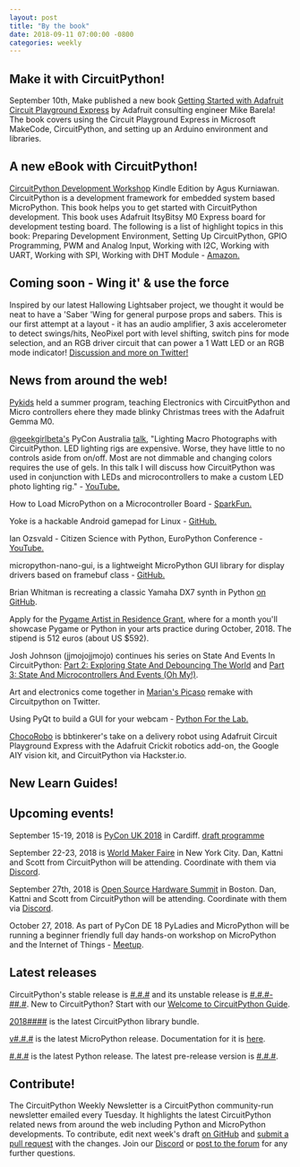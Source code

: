 ```yaml
---
layout: post
title: "By the book"
date: 2018-09-11 07:00:00 -0800
categories: weekly
---
```


## Make it with CircuitPython!

September 10th, Make published a new book [Getting Started with Adafruit Circuit Playground Express](https://www.amazon.com/gp/product/1680454889/) by Adafruit consulting engineer Mike Barela! The book covers using the Circuit Playground Express in Microsoft MakeCode, CircuitPython, and setting up an Arduino environment and libraries.

## A new eBook with CircuitPython!

[CircuitPython Development Workshop](https://www.amazon.com/CircuitPython-Development-Workshop-Agus-Kurniawan-ebook/dp/B07H2BDQLD) Kindle Edition by Agus Kurniawan. CircuitPython is a development framework for embedded system based MicroPython. This book helps you to get started with CircuitPython development. This book uses Adafruit ItsyBitsy M0 Express board for development testing board. The following is a list of highlight topics in this book: Preparing Development Environment, Setting Up CircuitPython, GPIO Programming, PWM and Analog Input, Working with I2C, Working with UART, Working with SPI, Working with DHT Module - [Amazon.](https://www.amazon.com/CircuitPython-Development-Workshop-Agus-Kurniawan-ebook/dp/B07H2BDQLD)

## Coming soon - Wing it' & use the force

Inspired by our latest Hallowing Lightsaber project, we thought it would be neat to have a 'Saber 'Wing for general purpose props and sabers. This is our first attempt at a layout - it has an audio amplifier, 3 axis accelerometer to detect swings/hits, NeoPixel port with level shifting, switch pins for mode selection, and an RGB driver circuit that can power a 1 Watt LED or an RGB mode indicator! [Discussion and more on Twitter!](https://twitter.com/adafruit/status/1037816748261572608)

## News from around the web!

[Pykids](https://medium.com/pykids/pykids-partners-with-asdrp-183586693842) held a summer program, teaching Electronics with CircuitPython and Micro controllers ehere they made blinky Christmas trees with the Adafruit Gemma M0.

[@geekgirlbeta's](https://twitter.com/geekgirlbeta) PyCon Australia [talk](https://2018.pycon-au.org/talks/45177-lighting-macro-photographs-with-circuitpython/), "Lighting Macro Photographs with CircuitPython. LED lighting rigs are expensive. Worse, they have little to no controls aside from on/off. Most are not dimmable and changing colors requires the use of gels. In this talk I will discuss how CircuitPython was used in conjunction with LEDs and microcontrollers to make a custom LED photo lighting rig." - [YouTube.](https://youtu.be/JAgCZ70Q3sg)

How to Load MicroPython on a Microcontroller Board - [SparkFun.](https://learn.sparkfun.com/tutorials/how-to-load-micropython-on-a-microcontroller-board/all)

Yoke is a hackable Android gamepad for Linux - [GitHub.](https://github.com/rmst/yoke)

Ian Ozsvald - Citizen Science with Python, EuroPython Conference - [YouTube.](https://youtu.be/UXSr1OL5JKo?list=PL8uoeex94UhFrNUV2m5MigREebUms39U5)

micropython-nano-gui, is a lightweight MicroPython GUI library for display drivers based on framebuf class - [GitHub.](https://github.com/peterhinch/micropython-nano-gui)

Brian Whitman is recreating a classic Yamaha DX7 synth in Python [on GitHub](https://github.com/bwhitman/learnfm).

Apply for the [Pygame Artist in Residence Grant](http://renesd.blogspot.com/2018/08/pygame-artist-in-residence-grant.html), where for a month you'll showcase Pygame or Python in your arts practice during October, 2018. The stipend is 512 euros (about US $592).

Josh Johnson (jjmojojjmojo) continues his series on State And Events In CircuitPython: [Part 2: Exploring State And Debouncing The World](https://jjmojojjmojo.github.io/circuitpython-state-part-2.html) and [Part 3: State And Microcontrollers And Events (Oh My!)](https://jjmojojjmojo.github.io/circuitpython-state-part-3.html).

Art and electronics come together in [Marian's Picaso](https://twitter.com/Pythonella/status/1038092523640692738) remake with Circuitpython on Twitter.

Using PyQt to build a GUI for your webcam - [Python For the Lab.](https://www.pythonforthelab.com/blog/step-by-step-guide-to-building-a-gui/)

[ChocoRobo](https://www.hackster.io/bbtinkerer/chocorobo-autonomous-chocolate-delivery-robot-597fd0) is bbtinkerer's take on a delivery robot using Adafruit Circuit Playground Express with the Adafruit Crickit robotics add-on, the Google AIY vision kit, and CircuitPython via Hackster.io.

## New Learn Guides!

## Upcoming events!

September 15-19, 2018 is [PyCon UK 2018](https://2018.pyconuk.org/) in Cardiff. [draft programme](https://2018.pyconuk.org/programme/)

September 22-23, 2018 is [World Maker Faire](https://makerfaire.com/new-york/) in New York City. Dan, Kattni and Scott from CircuitPython will be attending. Coordinate with them via [Discord](https://adafru.it/discord).

September 27th, 2018 is [Open Source Hardware Summit](https://2018.oshwa.org/) in Boston. Dan, Kattni and Scott from CircuitPython will be attending. Coordinate with them via [Discord](https://adafru.it/discord).

October 27, 2018. As part of PyCon DE 18 PyLadies and MicroPython will be running a
beginner friendly full day hands-on workshop on MicroPython and the
Internet of Things - [Meetup](https://www.meetup.com/de-DE/PyData-Suedwest/events/253574767/).

## Latest releases

CircuitPython's stable release is [#.#.#](https://github.com/adafruit/circuitpython/releases/latest) and its unstable release is [#.#.#-##.#](https://github.com/adafruit/circuitpython/releases). New to CircuitPython? Start with our [Welcome to CircuitPython Guide](https://learn.adafruit.com/welcome-to-circuitpython).

[2018####](https://github.com/adafruit/Adafruit_CircuitPython_Bundle/releases/latest) is the latest CircuitPython library bundle.

[v#.#.#](https://micropython.org/download) is the latest MicroPython release. Documentation for it is [here](http://docs.micropython.org/en/latest/pyboard/).

[#.#.#](https://www.python.org/downloads/) is the latest Python release. The latest pre-release version is [#.#.#](https://www.python.org/download/pre-releases/).

## Contribute!

The CircuitPython Weekly Newsletter is a CircuitPython community-run newsletter emailed every Tuesday. It highlights the latest CircuitPython related news from around the web including Python and MicroPython developments. To contribute, edit next week's draft [on GitHub](https://github.com/adafruit/circuitpython-weekly-newsletter/tree/gh-pages/_drafts) and [submit a pull request](https://help.github.com/articles/editing-files-in-your-repository/) with the changes. Join our [Discord](https://adafru.it/discord) or [post to the forum](https://forums.adafruit.com/viewforum.php?f=60) for any further questions.
